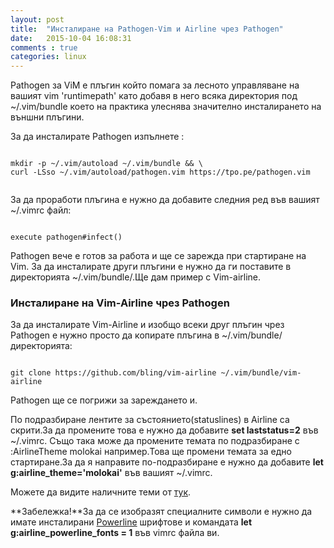 ```yaml
---
layout: post
title:  "Инсталиране на Pathogen-Vim и Airline чрез Pathogen"
date:   2015-10-04 16:08:31
comments : true
categories: linux
---
```


Pathogen за ViM е плъгин който помага за лесното управляване на вашият vim 'runtimepath' като добавя в него всяка директория под ~/.vim/bundle което на практика улеснява значително инсталирането на външни плъгини.

За да инсталирате Pathogen изпълнете : 

<pre><code>
mkdir -p ~/.vim/autoload ~/.vim/bundle && \
curl -LSso ~/.vim/autoload/pathogen.vim https://tpo.pe/pathogen.vim

</code></pre>

За да проработи плъгина е нужно да добавите следния ред във вашият ~/.vimrc файл:

<pre><code>
execute pathogen#infect()
</code></pre>

Pathogen вече е готов за работа и ще се зарежда при стартиране на Vim.
За да инсталирате други плъгини е нужно да ги поставите в директорията ~/.vim/bundle/.Ще дам пример с Vim-airline.


<h3>Инсталиране на Vim-Airline чрез Pathogen</h3>


За да инсталирате Vim-Airline и изобщо всеки друг плъгин чрез Pathogen е нужно просто да копирате плъгина в ~/.vim/bundle/ директорията:

<pre><code>
git clone https://github.com/bling/vim-airline ~/.vim/bundle/vim-airline
</code></pre>

Pathogen ще се погрижи за зареждането и.

По подразбиране лентите за състоянието(statuslines) в Airline са скрити.За да промените това е нужно да добавите **set laststatus=2** във  ~/.vimrc.
Също така може да промените темата по подразбиране с :AirlineTheme molokai например.Това ще промени темата за едно стартиране.За да я направите по-подразбиране е нужно да добавите **let g:airline_theme='molokai'** във вашият ~/.vimrc.

Можете да видите наличните теми от [тук](https://github.com/bling/vim-airline/wiki/Screenshots).


**Забележка!**За да се изобразят специалните символи е нужно да имате инсталирани [Powerline](https://github.com/powerline/fonts) шрифтове и командата **let g:airline_powerline_fonts = 1** във vimrc файла ви.
